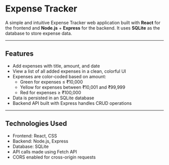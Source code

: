 # Expense Tracker

A simple and intuitive Expense Tracker web application built with **React** for the frontend and **Node.js** + **Express** for the backend. It uses **SQLite** as the database to store expense data.

---

## Features

- Add expenses with title, amount, and date
- View a list of all added expenses in a clean, colorful UI
- Expenses are color-coded based on amount:
  - Green for expenses ≤ ₹10,000
  - Yellow for expenses between ₹10,001 and ₹99,999
  - Red for expenses ≥ ₹100,000
- Data is persisted in an SQLite database
- Backend API built with Express handles CRUD operations

---

## Technologies Used

- Frontend: React, CSS
- Backend: Node.js, Express
- Database: SQLite
- API calls made using Fetch API
- CORS enabled for cross-origin requests
